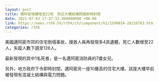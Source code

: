 ```yaml
---
layout: post
title: 邁阿密塌樓增至22死　附近大樓結構問題即時封閉
date: 2021-07-03 17:37:52.000000000 +08:00
link: https://news.rthk.hk/rthk/ch/component/k2/1599014-20210703.htm
categories: rthk
---
```


美國邁阿密市郊的住宅倒塌事故，搜救人員再發現多4具遺體，死亡人數增至22人，失蹤人數下調至126人。

最新發現的其中1名死者，是一名邁阿密消防員的7歲女兒。

另外，地方政府下令即時封閉，邁阿密另一座10層高的住宅大樓。該座大樓早前被發現有混凝土結構與電力問題。

